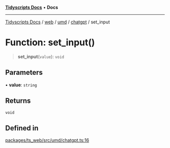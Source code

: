 [**Tidyscripts Docs**](../../../../../../../README.md) • **Docs**

***

[Tidyscripts Docs](../../../../../../../globals.md) / [web](../../../../../README.md) / [umd](../../../README.md) / [chatgpt](../README.md) / set\_input

# Function: set\_input()

> **set\_input**(`value`): `void`

## Parameters

• **value**: `string`

## Returns

`void`

## Defined in

[packages/ts\_web/src/umd/chatgpt.ts:16](https://github.com/sheunaluko/tidyscripts/blob/master/packages/ts_web/src/umd/chatgpt.ts#L16)
